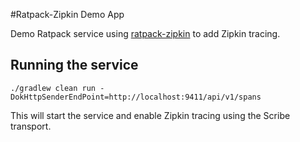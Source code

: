 #Ratpack-Zipkin Demo App

Demo Ratpack service using [ratpack-zipkin](https://github.com/hyleung/ratpack-zipkin) to add Zipkin tracing.

## Running the service

```
./gradlew clean run -DokHttpSenderEndPoint=http://localhost:9411/api/v1/spans
```

This will start the service and enable Zipkin tracing using the Scribe transport.
